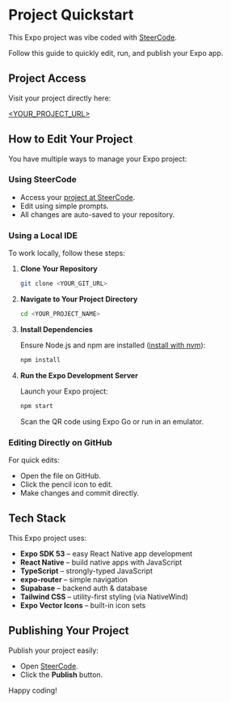 # Project Quickstart

This Expo project was vibe coded with [SteerCode](https://steercode.com).

Follow this guide to quickly edit, run, and publish your Expo app.

## Project Access

Visit your project directly here:

[\<YOUR_PROJECT_URL>](YOUR_PROJECT_URL)

## How to Edit Your Project

You have multiple ways to manage your Expo project:

### Using SteerCode

* Access your [project at SteerCode](YOUR_PROJECT_URL).
* Edit using simple prompts.
* All changes are auto-saved to your repository.

### Using a Local IDE

To work locally, follow these steps:

1. **Clone Your Repository**

   ```bash
   git clone <YOUR_GIT_URL>
   ```

2. **Navigate to Your Project Directory**

   ```bash
   cd <YOUR_PROJECT_NAME>
   ```

3. **Install Dependencies**

   Ensure Node.js and npm are installed ([install with nvm](https://github.com/nvm-sh/nvm#installing-and-updating)):

   ```bash
   npm install
   ```

4. **Run the Expo Development Server**

   Launch your Expo project:

   ```bash
   npm start
   ```

   Scan the QR code using Expo Go or run in an emulator.

### Editing Directly on GitHub

For quick edits:

* Open the file on GitHub.
* Click the pencil icon to edit.
* Make changes and commit directly.

## Tech Stack

This Expo project uses:

* **Expo SDK 53** – easy React Native app development
* **React Native** – build native apps with JavaScript
* **TypeScript** – strongly-typed JavaScript
* **expo-router** – simple navigation
* **Supabase** – backend auth & database
* **Tailwind CSS** – utility-first styling (via NativeWind)
* **Expo Vector Icons** – built-in icon sets

## Publishing Your Project

Publish your project easily:

* Open [SteerCode](YOUR_PROJECT_URL).
* Click the **Publish** button.

Happy coding!
